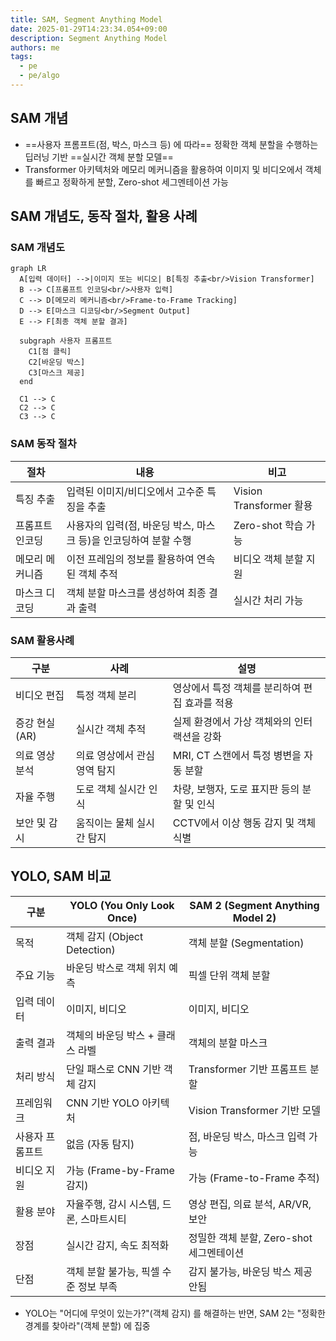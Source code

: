 ```yaml
---
title: SAM, Segment Anything Model
date: 2025-01-29T14:23:34.054+09:00
description: Segment Anything Model
authors: me
tags:
  - pe
  - pe/algo
---
```


## SAM 개념

- ==사용자 프롬프트(점, 박스, 마스크 등) 에 따라== 정확한 객체 분할을 수행하는 딥러닝 기반 ==실시간 객체 분할 모델==
- Transformer 아키텍처와 메모리 메커니즘을 활용하여 이미지 및 비디오에서 객체를 빠르고 정확하게 분할, Zero-shot 세그멘테이션 가능

## SAM 개념도, 동작 절차, 활용 사례

### SAM 개념도

```mermaid
graph LR
  A[입력 데이터] -->|이미지 또는 비디오| B[특징 추출<br/>Vision Transformer]
  B --> C[프롬프트 인코딩<br/>사용자 입력]
  C --> D[메모리 메커니즘<br/>Frame-to-Frame Tracking]
  D --> E[마스크 디코딩<br/>Segment Output]
  E --> F[최종 객체 분할 결과]
  
  subgraph 사용자 프롬프트
    C1[점 클릭] 
    C2[바운딩 박스]
    C3[마스크 제공]
  end

  C1 --> C
  C2 --> C
  C3 --> C
```

### SAM 동작 절차

| 절차 | 내용 | 비고 |
| --- | --- | --- |
| 특징 추출 | 입력된 이미지/비디오에서 고수준 특징을 추출 | Vision Transformer 활용 |
| 프롬프트 인코딩 | 사용자의 입력(점, 바운딩 박스, 마스크 등)을 인코딩하여 분할 수행 | Zero-shot 학습 가능 |
| 메모리 메커니즘 | 이전 프레임의 정보를 활용하여 연속된 객체 추적 | 비디오 객체 분할 지원 |
| 마스크 디코딩 | 객체 분할 마스크를 생성하여 최종 결과 출력 | 실시간 처리 가능 |

### SAM 활용사례

| 구분 | 사례 | 설명 |
| --- | --- | --- |
| 비디오 편집 | 특정 객체 분리 | 영상에서 특정 객체를 분리하여 편집 효과를 적용 |
| 증강 현실 (AR) | 실시간 객체 추적 | 실제 환경에서 가상 객체와의 인터랙션을 강화 |
| 의료 영상 분석 | 의료 영상에서 관심 영역 탐지 | MRI, CT 스캔에서 특정 병변을 자동 분할 |
| 자율 주행 | 도로 객체 실시간 인식 | 차량, 보행자, 도로 표지판 등의 분할 및 인식 |
| 보안 및 감시 | 움직이는 물체 실시간 탐지 | CCTV에서 이상 행동 감지 및 객체 식별 |

## YOLO, SAM 비교

| 구분 | YOLO (You Only Look Once) | SAM 2 (Segment Anything Model 2) |
| --- | --- | --- |
| 목적 | 객체 감지 (Object Detection) | 객체 분할 (Segmentation) |
| 주요 기능 | 바운딩 박스로 객체 위치 예측 | 픽셀 단위 객체 분할 |
| 입력 데이터 | 이미지, 비디오 | 이미지, 비디오 |
| 출력 결과 | 객체의 바운딩 박스 + 클래스 라벨 | 객체의 분할 마스크 |
| 처리 방식 | 단일 패스로 CNN 기반 객체 감지 | Transformer 기반 프롬프트 분할 |
| 프레임워크 | CNN 기반 YOLO 아키텍처 | Vision Transformer 기반 모델 |
| 사용자 프롬프트 | 없음 (자동 탐지) | 점, 바운딩 박스, 마스크 입력 가능 |
| 비디오 지원 | 가능 (Frame-by-Frame 감지) | 가능 (Frame-to-Frame 추적) |
| 활용 분야 | 자율주행, 감시 시스템, 드론, 스마트시티 | 영상 편집, 의료 분석, AR/VR, 보안 |
| 장점 | 실시간 감지, 속도 최적화 | 정밀한 객체 분할, Zero-shot 세그멘테이션 |
| 단점 | 객체 분할 불가능, 픽셀 수준 정보 부족 | 감지 불가능, 바운딩 박스 제공 안됨 |

- YOLO는 "어디에 무엇이 있는가?"(객체 감지) 를 해결하는 반면, SAM 2는 "정확한 경계를 찾아라"(객체 분할) 에 집중
